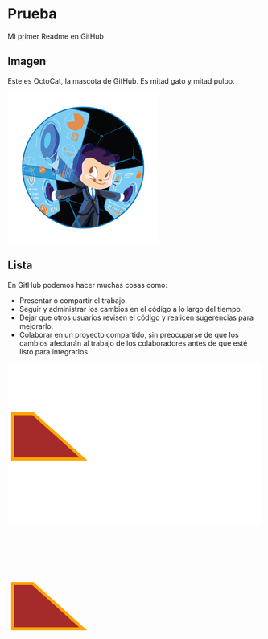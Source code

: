 # Prueba
Mi primer Readme en GitHub



## Imagen
Este es OctoCat, la mascota de GitHub. Es mitad gato y mitad pulpo.

<img src="Fintechtocat.png" width="300" height="300">

## Lista
En GitHub podemos hacer muchas cosas como:

+ Presentar o compartir el trabajo.
+ Seguir y administrar los cambios en el código a lo largo del tiempo.
+ Dejar que otros usuarios revisen el código y realicen sugerencias para mejorarlo.
+ Colaborar en un proyecto compartido, sin preocuparse de que los cambios afectarán al trabajo de los colaboradores antes de que esté listo para integrarlos.


![Mi grafico](SVG.svg)


<svg height="320" width="500" xmlns="http://www.w3.org/2000/svg">
  <polygon points="10,100 10,190 150,190 50,100"
           style="fill:brown;stroke:orange;stroke-width:6" />
</svg>
